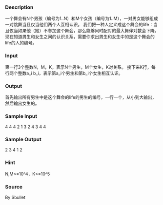 
### Description
一个舞会有N个男孩（编号为1..N）和M个女孩（编号为1..M），一对男女能够组成一对跳舞当且仅当他们两个人互相认识。
我们把一种人定义成这个舞会的life：当且仅当如果他（她）不参加这个舞会，那么能够同时配对的最大舞伴对数会下降。
现在知道男生和女生之间的认识关系，需要你求出男生和女生中的是这个舞会的life的人的编号。

### Input
第一行3个整数N，M，K，表示N个男生，M个女生，K对关系。
接下来K行，每行两个整数a_i b_i，表示第a_i个男生和第b_i个女生相互认识。

### Output
首先输出所有男生中是这个舞会的life的男生的编号，一行一个，从小到大输出，然后输出女生的。

### Sample Input
4 4 4
2 1
3 2
4 3
4 4


### Sample Output
2
3
4
1
2



### Hint
N,M<=10^4，K<=10^5

### Source
By Sbullet